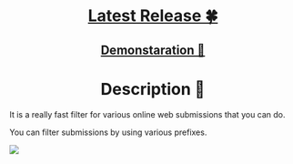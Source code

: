 <h1 align="center"> <a href="https://github.com/nikitavoloboev/alfred-ask-create-share/releases/latest"> Latest Release 🍀</a></h1>

<h2 align="center"> <a href="http://quick.as/m19vSzYBP"> Demonstaration 👀</a> </h2>

<h1 align="center"> Description 📔</h1>

It is a really fast filter for various online web submissions that you can do.

You can filter submissions by using various prefixes. 

![](http://i.imgur.com/uI7JUrp.png)

